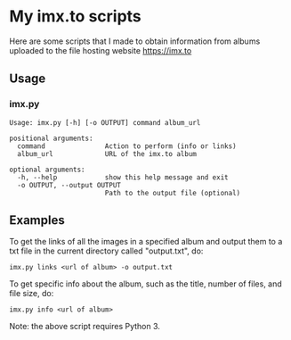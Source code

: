 # My imx.to scripts
Here are some scripts that I made to obtain information from albums uploaded to the file hosting website https://imx.to

## Usage
### imx.py
```
Usage: imx.py [-h] [-o OUTPUT] command album_url

positional arguments:
  command               Action to perform (info or links)
  album_url             URL of the imx.to album

optional arguments:
  -h, --help            show this help message and exit
  -o OUTPUT, --output OUTPUT
                        Path to the output file (optional)
```

## Examples
To get the links of all the images in a specified album and output them to a txt file in the current directory called "output.txt", do:
```
imx.py links <url of album> -o output.txt
```
To get specific info about the album, such as the title, number of files, and file size, do:
```
imx.py info <url of album>
```

Note: the above script requires Python 3.
